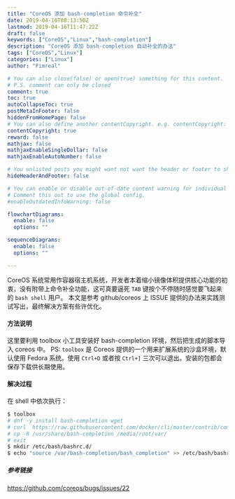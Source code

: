 ```yaml
---
title: "CoreOS 添加 bash-completion 命令补全"
date: 2019-04-16T08:13:50Z
lastmod: 2019-04-16T11:47:22Z
draft: false
keywords: ["CoreOS","Linux","bash-completion"]   
description: "CoreOS 添加 bash-completion 自动补全的办法"
tags: ["CoreOS","Linux"]
categories: ["Linux"]
author: "Fimreal"

# You can also close(false) or open(true) something for this content.
# P.S. comment can only be closed
comment: true
toc: true
autoCollapseToc: true
postMetaInFooter: false
hiddenFromHomePage: false
# You can also define another contentCopyright. e.g. contentCopyright: "This is another copyright."
contentCopyright: true
reward: false
mathjax: false
mathjaxEnableSingleDollar: false
mathjaxEnableAutoNumber: false

# You unlisted posts you might want not want the header or footer to show
hideHeaderAndFooter: false

# You can enable or disable out-of-date content warning for individual post.
# Comment this out to use the global config.
#enableOutdatedInfoWarning: false

flowchartDiagrams:
  enable: false
  options: ""

sequenceDiagrams:
  enable: false
  options: ""

---
```

CoreOS 系统常用作容器宿主机系统，开发者本着缩小镜像体积提供核心功能的初衷，没有附带上命令补全功能，这可真要逼死 `TAB` 键按个不停随时感觉要飞起来的 `bash shell` 用户。
本文是参考 github/coreos 上 ISSUE 提供的办法来实践测试写出，最终解决方案有些许优化。
<!--more-->
#### **方法说明**
这里要利用 toolbox 小工具安装好 bash-completion 环境，然后把生成的脚本导入 coreos 中。
PS: `toolbox` 是 Coreos 提供的一个用来扩展系统的沙盒环境，默认使用 Fedora 系统。使用 `Ctrl+D` 或者按 `Ctrl+]` 三次可以退出。安装的包都会保存下载供长期使用。

#### **解决过程**
在 shell 中依次执行：
```bash
$ toolbox
# dnf -y install bash-completion wget
# curl  https://raw.githubusercontent.com/docker/cli/master/contrib/completion/bash/docker -o /usr/share/bash-completion/completions/docker
# cp -R /usr/share/bash-completion /media/root/var/
# exit
$ mkdir /etc/bash/bashrc.d/
$ echo "source /var/bash-completion/bash_completion" >> /etc/bash/bashrc.d/bash-completion.sh
```

##### **参考链接**
https://github.com/coreos/bugs/issues/22
